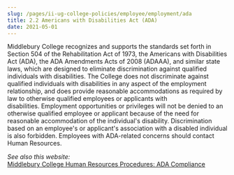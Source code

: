 ```yaml
---
slug: /pages/ii-ug-college-policies/employee/employment/ada
title: 2.2 Americans with Disabilities Act (ADA)
date: 2021-05-01
---
```

Middlebury College recognizes and supports the standards set forth in Section 504 of the Rehabilitation Act of 1973, the Americans with Disabilities Act (ADA), the ADA Amendments Acts of 2008 (ADAAA), and similar state laws, which are designed to eliminate discrimination against qualified individuals with disabilities. The College does not discriminate against qualified individuals with disabilities in any aspect of the employment relationship, and does provide reasonable accommodations as required by law to otherwise qualified employees or applicants with disabilities. Employment opportunities or privileges will not be denied to an otherwise qualified employee or applicant because of the need for reasonable accommodation of the individual's disability. Discrimination based on an employee's or applicant's association with a disabled individual is also forbidden. Employees with ADA-related concerns should contact Human Resources.

_See also this website:_  
[Middlebury College Human Resources Procedures: ADA Compliance](https://www.middlebury.edu/office/human-resources/self-service-resources/ada-information)
